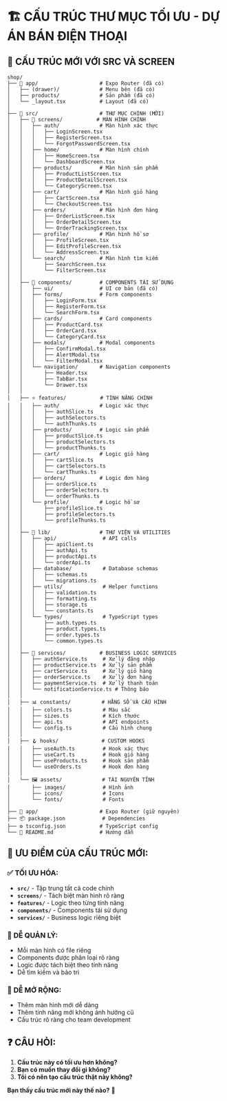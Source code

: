 # 🏗️ CẤU TRÚC THƯ MỤC TỐI ƯU - DỰ ÁN BÁN ĐIỆN THOẠI

## 📁 CẤU TRÚC MỚI VỚI SRC VÀ SCREEN

```
shop/
├── 📱 app/                    # Expo Router (đã có)
│   ├── (drawer)/             # Menu bên (đã có)
│   ├── products/             # Sản phẩm (đã có)
│   └── _layout.tsx           # Layout (đã có)
│
├── 🎯 src/                    # THƯ MỤC CHÍNH (MỚI)
│   ├── 📱 screens/           # MÀN HÌNH CHÍNH
│   │   ├── auth/             # Màn hình xác thực
│   │   │   ├── LoginScreen.tsx
│   │   │   ├── RegisterScreen.tsx
│   │   │   └── ForgotPasswordScreen.tsx
│   │   ├── home/             # Màn hình chính
│   │   │   ├── HomeScreen.tsx
│   │   │   └── DashboardScreen.tsx
│   │   ├── products/         # Màn hình sản phẩm
│   │   │   ├── ProductListScreen.tsx
│   │   │   ├── ProductDetailScreen.tsx
│   │   │   └── CategoryScreen.tsx
│   │   ├── cart/             # Màn hình giỏ hàng
│   │   │   ├── CartScreen.tsx
│   │   │   └── CheckoutScreen.tsx
│   │   ├── orders/           # Màn hình đơn hàng
│   │   │   ├── OrderListScreen.tsx
│   │   │   ├── OrderDetailScreen.tsx
│   │   │   └── OrderTrackingScreen.tsx
│   │   ├── profile/          # Màn hình hồ sơ
│   │   │   ├── ProfileScreen.tsx
│   │   │   ├── EditProfileScreen.tsx
│   │   │   └── AddressScreen.tsx
│   │   └── search/           # Màn hình tìm kiếm
│   │       ├── SearchScreen.tsx
│   │       └── FilterScreen.tsx
│   │
│   ├── 🧩 components/         # COMPONENTS TÁI SỬ DỤNG
│   │   ├── ui/               # UI cơ bản (đã có)
│   │   ├── forms/            # Form components
│   │   │   ├── LoginForm.tsx
│   │   │   ├── RegisterForm.tsx
│   │   │   └── SearchForm.tsx
│   │   ├── cards/            # Card components
│   │   │   ├── ProductCard.tsx
│   │   │   ├── OrderCard.tsx
│   │   │   └── CategoryCard.tsx
│   │   ├── modals/           # Modal components
│   │   │   ├── ConfirmModal.tsx
│   │   │   ├── AlertModal.tsx
│   │   │   └── FilterModal.tsx
│   │   └── navigation/       # Navigation components
│   │       ├── Header.tsx
│   │       ├── TabBar.tsx
│   │       └── Drawer.tsx
│   │
│   ├── ⭐ features/           # TÍNH NĂNG CHÍNH
│   │   ├── auth/             # Logic xác thực
│   │   │   ├── authSlice.ts
│   │   │   ├── authSelectors.ts
│   │   │   └── authThunks.ts
│   │   ├── products/         # Logic sản phẩm
│   │   │   ├── productSlice.ts
│   │   │   ├── productSelectors.ts
│   │   │   └── productThunks.ts
│   │   ├── cart/             # Logic giỏ hàng
│   │   │   ├── cartSlice.ts
│   │   │   ├── cartSelectors.ts
│   │   │   └── cartThunks.ts
│   │   ├── orders/           # Logic đơn hàng
│   │   │   ├── orderSlice.ts
│   │   │   ├── orderSelectors.ts
│   │   │   └── orderThunks.ts
│   │   └── profile/          # Logic hồ sơ
│   │       ├── profileSlice.ts
│   │       ├── profileSelectors.ts
│   │       └── profileThunks.ts
│   │
│   ├── 🔧 lib/                # THƯ VIỆN VÀ UTILITIES
│   │   ├── api/               # API calls
│   │   │   ├── apiClient.ts
│   │   │   ├── authApi.ts
│   │   │   ├── productApi.ts
│   │   │   └── orderApi.ts
│   │   ├── database/          # Database schemas
│   │   │   ├── schemas.ts
│   │   │   └── migrations.ts
│   │   ├── utils/             # Helper functions
│   │   │   ├── validation.ts
│   │   │   ├── formatting.ts
│   │   │   ├── storage.ts
│   │   │   └── constants.ts
│   │   └── types/             # TypeScript types
│   │       ├── auth.types.ts
│   │       ├── product.types.ts
│   │       ├── order.types.ts
│   │       └── common.types.ts
│   │
│   ├── 🎯 services/           # BUSINESS LOGIC SERVICES
│   │   ├── authService.ts     # Xử lý đăng nhập
│   │   ├── productService.ts  # Xử lý sản phẩm
│   │   ├── cartService.ts     # Xử lý giỏ hàng
│   │   ├── orderService.ts    # Xử lý đơn hàng
│   │   ├── paymentService.ts  # Xử lý thanh toán
│   │   └── notificationService.ts # Thông báo
│   │
│   ├── 📊 constants/          # HẰNG SỐ VÀ CẤU HÌNH
│   │   ├── colors.ts          # Màu sắc
│   │   ├── sizes.ts           # Kích thước
│   │   ├── api.ts             # API endpoints
│   │   └── config.ts          # Cấu hình chung
│   │
│   ├── 🪝 hooks/              # CUSTOM HOOKS
│   │   ├── useAuth.ts         # Hook xác thực
│   │   ├── useCart.ts         # Hook giỏ hàng
│   │   ├── useProducts.ts     # Hook sản phẩm
│   │   └── useOrders.ts       # Hook đơn hàng
│   │
│   └── 🖼️ assets/             # TÀI NGUYÊN TĨNH
│       ├── images/            # Hình ảnh
│       ├── icons/             # Icons
│       └── fonts/             # Fonts
│
├── 📱 app/                    # Expo Router (giữ nguyên)
├── 📦 package.json            # Dependencies
├── ⚙️ tsconfig.json           # TypeScript config
└── 📖 README.md               # Hướng dẫn
```

## 🚀 **ƯU ĐIỂM CỦA CẤU TRÚC MỚI:**

### ✅ **TỐI ƯU HÓA:**
- **`src/`** - Tập trung tất cả code chính
- **`screens/`** - Tách biệt màn hình rõ ràng
- **`features/`** - Logic theo từng tính năng
- **`components/`** - Components tái sử dụng
- **`services/`** - Business logic riêng biệt

### 🎯 **DỄ QUẢN LÝ:**
- Mỗi màn hình có file riêng
- Components được phân loại rõ ràng
- Logic được tách biệt theo tính năng
- Dễ tìm kiếm và bảo trì

### 🔧 **DỄ MỞ RỘNG:**
- Thêm màn hình mới dễ dàng
- Thêm tính năng mới không ảnh hưởng cũ
- Cấu trúc rõ ràng cho team development

## ❓ **CÂU HỎI:**

1. **Cấu trúc này có tối ưu hơn không?**
2. **Bạn có muốn thay đổi gì không?**
3. **Tôi có nên tạo cấu trúc thật này không?**

**Bạn thấy cấu trúc mới này thế nào?** 🚀
